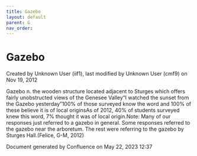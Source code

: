 ```yaml
---
title: Gazebo
layout: default
parent: G
nav_order:
---
```


# Gazebo

Created by  Unknown User (iif1), last modified by  Unknown User (cmf9) on Nov 19, 2012

Gazebo n. the wooden structure located adjacent to Sturges which offers fairly unobstructed views of the Genesee Valley“I watched the sunset from the Gazebo yesterday”100% of those surveyed know the word and 100% of these believe it is of local originsAs of 2012, 40% of students surveyed knew this word, 7% thought it was of local origin.Note: Many of our responses just referred to a gazebo in general. Some responses referred to the gazebo near the arboretum. The rest were referring to the gazebo by Sturges Hall.(Felice, G-M, 2012)

Document generated by Confluence on May 22, 2023 12:37


